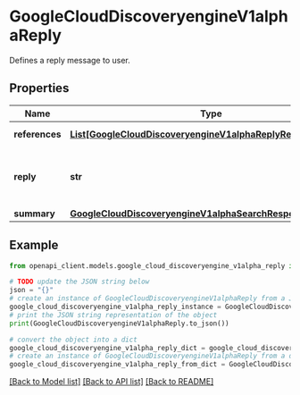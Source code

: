 # GoogleCloudDiscoveryengineV1alphaReply

Defines a reply message to user.

## Properties

Name | Type | Description | Notes
------------ | ------------- | ------------- | -------------
**references** | [**List[GoogleCloudDiscoveryengineV1alphaReplyReference]**](GoogleCloudDiscoveryengineV1alphaReplyReference.md) | References in the reply. | [optional] 
**reply** | **str** | DEPRECATED: use &#x60;summary&#x60; instead. Text reply. | [optional] 
**summary** | [**GoogleCloudDiscoveryengineV1alphaSearchResponseSummary**](GoogleCloudDiscoveryengineV1alphaSearchResponseSummary.md) |  | [optional] 

## Example

```python
from openapi_client.models.google_cloud_discoveryengine_v1alpha_reply import GoogleCloudDiscoveryengineV1alphaReply

# TODO update the JSON string below
json = "{}"
# create an instance of GoogleCloudDiscoveryengineV1alphaReply from a JSON string
google_cloud_discoveryengine_v1alpha_reply_instance = GoogleCloudDiscoveryengineV1alphaReply.from_json(json)
# print the JSON string representation of the object
print(GoogleCloudDiscoveryengineV1alphaReply.to_json())

# convert the object into a dict
google_cloud_discoveryengine_v1alpha_reply_dict = google_cloud_discoveryengine_v1alpha_reply_instance.to_dict()
# create an instance of GoogleCloudDiscoveryengineV1alphaReply from a dict
google_cloud_discoveryengine_v1alpha_reply_from_dict = GoogleCloudDiscoveryengineV1alphaReply.from_dict(google_cloud_discoveryengine_v1alpha_reply_dict)
```
[[Back to Model list]](../README.md#documentation-for-models) [[Back to API list]](../README.md#documentation-for-api-endpoints) [[Back to README]](../README.md)


